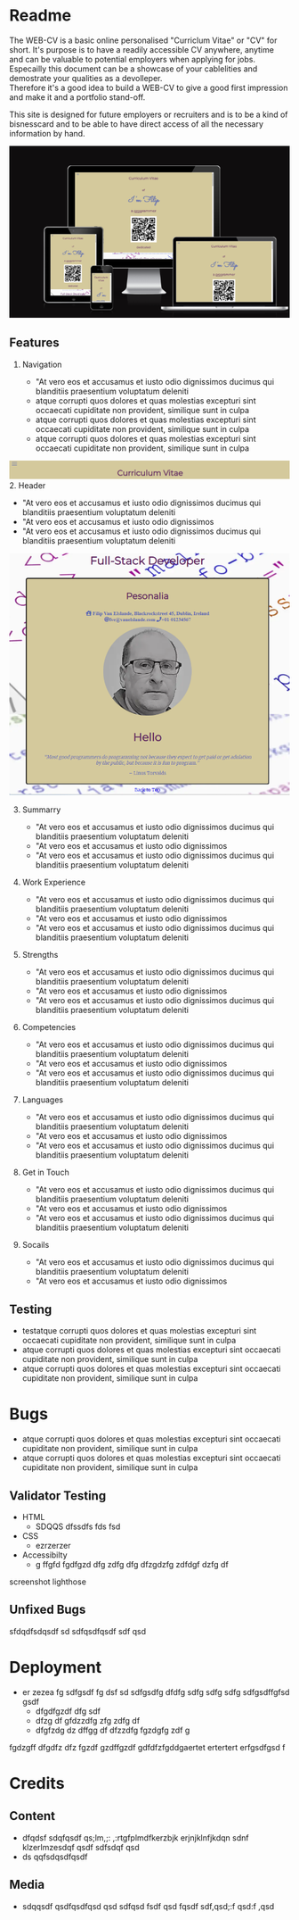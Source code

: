 # Readme


The WEB-CV is a basic online personalised "Curriclum Vitae" or "CV" for short. 
It's purpose is to have a readily accessible CV anywhere, anytime and can be valuable to potential employers when applying for jobs. Especailly this document can be a showcase of your cablelities and demostrate your qualities as a devolleper.  
Therefore it's a good idea to build a WEB-CV to give a good first impression and make it and a portfolio stand-off.

This site is designed for
future employers or recruiters and is to be a kind of bisnesscard and to be able to have direct access of all the necessary information by hand. 

![Alt text](readme/web-cv-responsiveness.png)

## Features
  
1. Navigation   
    
   * "At vero eos et accusamus et iusto odio dignissimos ducimus qui blanditiis praesentium voluptatum deleniti 
   * atque corrupti quos dolores et quas molestias excepturi sint occaecati cupiditate non provident, similique sunt in culpa 
   * atque corrupti quos dolores et quas molestias excepturi sint occaecati cupiditate non provident, similique sunt in culpa 
   * atque corrupti quos dolores et quas molestias excepturi sint occaecati cupiditate non provident, similique sunt in culpa 
 
![Alt text](<readme/Screenshot navbar.png>)
2. Header
   *  "At vero eos et accusamus et iusto odio dignissimos ducimus qui blanditiis praesentium voluptatum deleniti 
   *   "At vero eos et accusamus et iusto odio dignissimos 
   *    "At vero eos et accusamus et iusto odio dignissimos ducimus qui blanditiis praesentium voluptatum deleniti 
  
  ![Alt text](readme/personalia.png)

3. Summarry
   *  "At vero eos et accusamus et iusto odio dignissimos ducimus qui blanditiis praesentium voluptatum deleniti 
   *   "At vero eos et accusamus et iusto odio dignissimos 
   *    "At vero eos et accusamus et iusto odio dignissimos ducimus qui blanditiis praesentium voluptatum deleniti 
  
4. Work Experience
    *  "At vero eos et accusamus et iusto odio dignissimos ducimus qui blanditiis praesentium voluptatum deleniti 
   *   "At vero eos et accusamus et iusto odio dignissimos 
   *    "At vero eos et accusamus et iusto odio dignissimos ducimus qui blanditiis praesentium voluptatum deleniti 


5. Strengths
   *  "At vero eos et accusamus et iusto odio dignissimos ducimus qui blanditiis praesentium voluptatum deleniti 
   *   "At vero eos et accusamus et iusto odio dignissimos 
   *    "At vero eos et accusamus et iusto odio dignissimos ducimus qui blanditiis praesentium voluptatum deleniti 


6. Competencies
    *  "At vero eos et accusamus et iusto odio dignissimos ducimus qui blanditiis praesentium voluptatum deleniti 
   *   "At vero eos et accusamus et iusto odio dignissimos 
   *    "At vero eos et accusamus et iusto odio dignissimos ducimus qui blanditiis praesentium voluptatum deleniti 


7. Languages
    *  "At vero eos et accusamus et iusto odio dignissimos ducimus qui blanditiis praesentium voluptatum deleniti 
   *   "At vero eos et accusamus et iusto odio dignissimos 
   *    "At vero eos et accusamus et iusto odio dignissimos ducimus qui blanditiis praesentium voluptatum deleniti 


8. Get in Touch
   *  "At vero eos et accusamus et iusto odio dignissimos ducimus qui blanditiis praesentium voluptatum deleniti 
   *   "At vero eos et accusamus et iusto odio dignissimos 
   *    "At vero eos et accusamus et iusto odio dignissimos ducimus qui blanditiis praesentium voluptatum deleniti 


9.  Socails
    * "At vero eos et accusamus et iusto odio dignissimos ducimus qui blanditiis praesentium voluptatum deleniti 
    * "At vero eos et accusamus et iusto odio dignissimos 


## Testing
* testatque corrupti quos dolores et quas molestias excepturi sint occaecati cupiditate non provident, similique sunt in culpa
* atque corrupti quos dolores et quas molestias excepturi sint occaecati cupiditate non provident, similique sunt in culpa
* atque corrupti quos dolores et quas molestias excepturi sint occaecati cupiditate non provident, similique sunt in culpa
  
# Bugs
* atque corrupti quos dolores et quas molestias excepturi sint occaecati cupiditate non provident, similique sunt in culpa
* atque corrupti quos dolores et quas molestias excepturi sint occaecati cupiditate non provident, similique sunt in culpa
  
## Validator Testing
* HTML
  * SDQQS dfssdfs fds fsd
* CSS
  * ezrzerzer 
* Accessibilty
  * g ffgfd  fgdfgzd dfg zdfg dfg dfzgdzfg zdfdgf dzfg df


screenshot lighthose


## Unfixed Bugs
sfdqdfsdqsdf sd sdfqsdfqsdf sdf qsd

# Deployment
* er zezea  fg sdfgsdf fg dsf sd sdfgsdfg dfdfg sdfg sdfg sdfg sdfgsdffgfsd gsdf
  * dfgdfgzdf dfg sdf
  * dfzg df gfdzzdfg zfg zdfg df
  * dfgfzdg dz dffgg  df dfzzdfg  fgzdgfg zdf g
  
fgdzgff dfgdfz dfz fgzdf gzdffgzdf gdfdfzfgddgaertet ertertert erfgsdfgsd f


# Credits

## Content
*   dfqdsf sdqfqsdf qs;lm,;: ,:rtgfplmdfkerzbjk erjnjklnfjkdqn sdnf klzerlmzesdqf qsdf sdfsdqf qsd
*   ds qqfsdqsdfqsdf

## Media
* sdqqsdf qsdfqsdfqsd qsd sdfqsd fsdf qsd fqsdf sdf,qsd;:f qsd:f ,qsd
  
  
